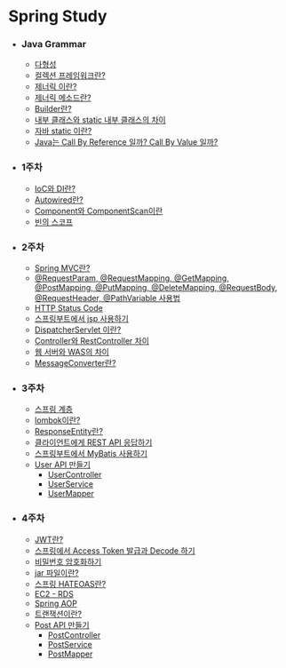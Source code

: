# Spring Study

* ### Java Grammar
    * [다형성](https://devlog-wjdrbs96.tistory.com/31)
    * [컬렉션 프레임워크란?]()
    * [제너릭 이란?](https://devlog-wjdrbs96.tistory.com/93)
    * [제너릭 메소드란?](https://devlog-wjdrbs96.tistory.com/201)
    * [Builder란?](https://devlog-wjdrbs96.tistory.com/207)
    * [내부 클래스와 static 내부 클래스의 차이](https://devlog-wjdrbs96.tistory.com/206)
    * [자바 static 이란?](https://devlog-wjdrbs96.tistory.com/34?category=882228)
    * [Java는 Call By Reference 일까? Call By Value 일까?](https://devlog-wjdrbs96.tistory.com/125?category=882228)
    


* ### 1주차
    * [IoC와 DI란?](https://devlog-wjdrbs96.tistory.com/165?category=882236)
    * [Autowired란?](https://devlog-wjdrbs96.tistory.com/166?category=882236)
    * [Component와 ComponentScan이란](https://devlog-wjdrbs96.tistory.com/167?category=882236)
    * [빈의 스코프](https://devlog-wjdrbs96.tistory.com/168?category=882236)

* ### 2주차
    * [Spring MVC란?]()
    * [@RequestParam, @RequestMapping, @GetMapping, @PostMapping, @PutMapping, @DeleteMapping, @RequestBody, @RequestHeader, @PathVariable 사용법](https://github.com/wjdrbs96/Spring_MVC/blob/master/src/main/markdown/annotation.md)
    * [HTTP Status Code](https://developer.mozilla.org/ko/docs/Web/HTTP/Status)
    * [스프링부트에서 jsp 사용하기](https://devlog-wjdrbs96.tistory.com/199)
    * [DispatcherServlet 이란?](https://devlog-wjdrbs96.tistory.com/179?category=882236)
    * [Controller와 RestController 차이](https://devlog-wjdrbs96.tistory.com/179?category=882236)
    * [웹 서버와 WAS의 차이](https://devlog-wjdrbs96.tistory.com/144?category=85852)
    * [MessageConverter란?]()
    

* ### 3주차
    * [스프링 계층](https://devlog-wjdrbs96.tistory.com/209) 
    * [lombok이란?](https://devlog-wjdrbs96.tistory.com/210)
    * [ResponseEntity란?](https://devlog-wjdrbs96.tistory.com/182?category=882974)
    * [클라이언트에게 REST API 응답하기](https://devlog-wjdrbs96.tistory.com/197?category=882974)
    * [스프링부트에서 MyBatis 사용하기](https://devlog-wjdrbs96.tistory.com/200?category=882690)
    * [User API 만들기](https://github.com/wjdrbs96/Spring_MVC/blob/master/src/main/markdown/userAPI.md)
        * [UserController](https://github.com/wjdrbs96/Spring_MVC/blob/master/src/main/java/com/example/demo/controller/UserController.java)
        * [UserService](https://github.com/wjdrbs96/Spring_MVC/blob/master/src/main/java/com/example/demo/service/UserService.java)
        * [UserMapper](https://github.com/wjdrbs96/Spring_MVC/blob/master/src/main/java/com/example/demo/mapper/UserMapper.java)
 
    
* ### 4주차
    * [JWT란?]()
    * [스프링에서 Access Token 발급과 Decode 하기](https://devlog-wjdrbs96.tistory.com/204?category=882974)
    * [비밀번호 암호화하기](https://devlog-wjdrbs96.tistory.com/212)
    * [jar 파일이란?]()
    * [스프링 HATEOAS란?]()
    * [EC2 - RDS]()
    * [Spring AOP]()
    * [트랜잭션이란?]()
    * [Post API 만들기](https://github.com/wjdrbs96/Spring_MVC/blob/master/src/main/markdown/postAPI.md)
        * [PostController]()
        * [PostService]()
        * [PostMapper]()
    